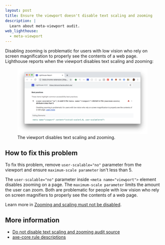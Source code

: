 ```yaml
---
layout: post
title: Ensure the viewport doesn't disable text scaling and zooming
description: |
  Learn about meta-viewport audit.
web_lighthouse:
  - meta-viewport
---
```


Disabling zooming is problematic for users with low vision
who rely on screen magnification to properly see the contents of a web page.
Lighthouse reports when the viewport disables text scaling and zooming:

<figure class="w-figure">
  <img class="w-screenshot w-screenshot--filled" src="meta-viewport.png" alt="Lighthouse audit showing the viewport disables text scaling and zooming">
  <figcaption class="w-figcaption">
    The viewport disables text scaling and zooming.
</figure>


## How to fix this problem

To fix this problem,
remove `user-scalable="no"` parameter from the viewport and
ensure `maximum-scale parameter` isn't less than 5.

The `user-scalable="no"` parameter inside `<meta name="viewport">` element disables zooming on a page.
The `maximum-scale parameter` limits the amount the user can zoom.
Both are problematic for people with low vision who rely on screen magnifiers
to properly see the contents of a web page.

Learn more in
[Zooming and scaling must not be disabled](https://dequeuniversity.com/rules/axe/3.3/meta-viewport).

<!--
## How this audit impacts overall Lighthouse score

Todo. I have no idea how accessibility scoring is working!
-->
## More information

- [Do not disable text scaling and zooming audit source](https://github.com/GoogleChrome/lighthouse/blob/master/lighthouse-core/audits/accessibility/meta-viewport.js)
- [axe-core rule descriptions](https://github.com/dequelabs/axe-core/blob/develop/doc/rule-descriptions.md)
